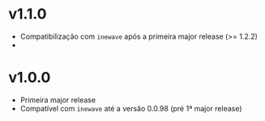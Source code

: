 # v1.1.0

- Compatibilização com `inewave` após a primeira major release (>= 1.2.2)
-

# v1.0.0

- Primeira major release
- Compatível com `inewave` até a versão 0.0.98 (pré 1ª major release)
